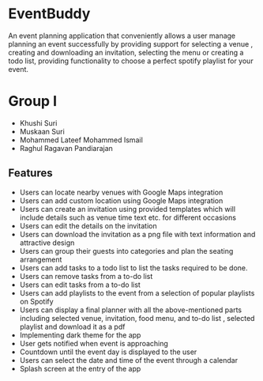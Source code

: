 # EventBuddy

An event planning application that conveniently allows a user manage planning an event successfully by providing support for selecting a venue , creating and downloading an invitation, selecting the menu or creating a todo list, providing functionality to choose a perfect spotify playlist for your event.

# Group I

- Khushi Suri<br>
- Muskaan Suri<br>
- Mohammed Lateef Mohammed Ismail<br>
- Raghul Ragavan Pandiarajan

## Features 

- Users can locate nearby venues with Google Maps integration<br>
- Users can add custom location using Google Maps integration<br>
- Users can create an invitation using provided templates which will include details such as venue time text etc. for different occasions<br>
- Users can edit the details on the invitation<br>
- Users can download the invitation as a png file with text information and attractive design<br>
- Users can group their guests into categories and plan the seating arrangement<br>
- Users can add tasks to a todo list to list the tasks required to be done.
- Users can remove tasks from a to-do list<br>
- Users can edit tasks from a to-do list<br>
- Users can add playlists to the event from a selection of popular playlists on Spotify<br>
- Users can display a final planner with all the above-mentioned parts including selected venue, invitation, food menu, and to-do list , selected playlist and download it as a pdf<br>
- Implementing dark theme for the app<br>
- User gets notified when event is approaching<br>
- Countdown until the event day is displayed to the user<br>
- Users can select the date and time of the event through a calendar<br>
- Splash screen at the entry of the app